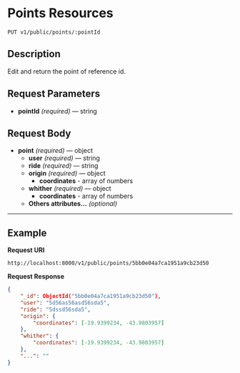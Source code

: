 # Points Resources

    PUT v1/public/points/:pointId

## Description
Edit and return the point of reference id.

## Request Parameters

- **pointId** _(required)_ — string

## Request Body

- **point** _(required)_ — object
    - **user** _(required)_ — string
    - **ride** _(required)_ — string
    - **origin** _(required)_ — object
        - **coordinates** - array of numbers
    - **whither** _(required)_ — object
        - **coordinates** - array of numbers
    - **Others attributes...** _(optional)_

***

## Example
**Request URI**

    http://localhost:8000/v1/public/points/5bb0e04a7ca1951a9cb23d50

**Request Response**
``` json
{
    "_id": ObjectId("5bb0e04a7ca1951a9cb23d50"),
    "user": "5d56as56asd56sda5",
    "ride": "5dssd56sda5",
    "origin": {
        "coordinates": [-19.9399234, -43.9803957]
    },
    "whither": {
        "coordinates": [-19.9399234, -43.9803957]
    },
    "...": ""
}
```